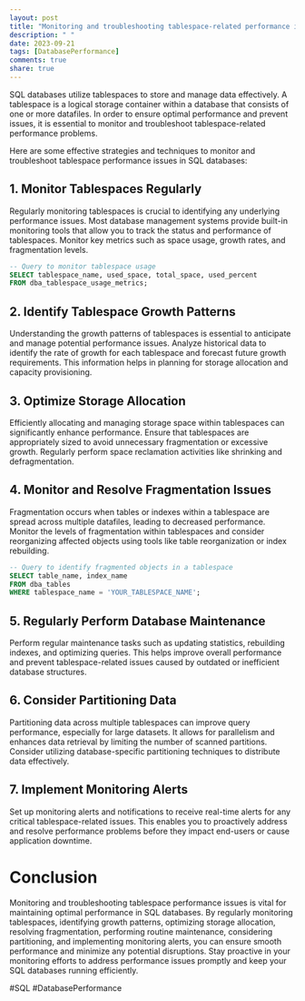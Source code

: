 ```yaml
---
layout: post
title: "Monitoring and troubleshooting tablespace-related performance issues in SQL databases"
description: " "
date: 2023-09-21
tags: [DatabasePerformance]
comments: true
share: true
---
```


SQL databases utilize tablespaces to store and manage data effectively. A tablespace is a logical storage container within a database that consists of one or more datafiles. In order to ensure optimal performance and prevent issues, it is essential to monitor and troubleshoot tablespace-related performance problems.

Here are some effective strategies and techniques to monitor and troubleshoot tablespace performance issues in SQL databases:

## 1. **Monitor Tablespaces Regularly**
Regularly monitoring tablespaces is crucial to identifying any underlying performance issues. Most database management systems provide built-in monitoring tools that allow you to track the status and performance of tablespaces. Monitor key metrics such as space usage, growth rates, and fragmentation levels.

```sql
-- Query to monitor tablespace usage
SELECT tablespace_name, used_space, total_space, used_percent
FROM dba_tablespace_usage_metrics;
```

## 2. **Identify Tablespace Growth Patterns**
Understanding the growth patterns of tablespaces is essential to anticipate and manage potential performance issues. Analyze historical data to identify the rate of growth for each tablespace and forecast future growth requirements. This information helps in planning for storage allocation and capacity provisioning.

## 3. **Optimize Storage Allocation**
Efficiently allocating and managing storage space within tablespaces can significantly enhance performance. Ensure that tablespaces are appropriately sized to avoid unnecessary fragmentation or excessive growth. Regularly perform space reclamation activities like shrinking and defragmentation.

## 4. **Monitor and Resolve Fragmentation Issues**
Fragmentation occurs when tables or indexes within a tablespace are spread across multiple datafiles, leading to decreased performance. Monitor the levels of fragmentation within tablespaces and consider reorganizing affected objects using tools like table reorganization or index rebuilding.

```sql
-- Query to identify fragmented objects in a tablespace
SELECT table_name, index_name
FROM dba_tables
WHERE tablespace_name = 'YOUR_TABLESPACE_NAME';
```

## 5. **Regularly Perform Database Maintenance**

Perform regular maintenance tasks such as updating statistics, rebuilding indexes, and optimizing queries. This helps improve overall performance and prevent tablespace-related issues caused by outdated or inefficient database structures.

## 6. **Consider Partitioning Data**
Partitioning data across multiple tablespaces can improve query performance, especially for large datasets. It allows for parallelism and enhances data retrieval by limiting the number of scanned partitions. Consider utilizing database-specific partitioning techniques to distribute data effectively.

## 7. **Implement Monitoring Alerts**
Set up monitoring alerts and notifications to receive real-time alerts for any critical tablespace-related issues. This enables you to proactively address and resolve performance problems before they impact end-users or cause application downtime.

# Conclusion

Monitoring and troubleshooting tablespace performance issues is vital for maintaining optimal performance in SQL databases. By regularly monitoring tablespaces, identifying growth patterns, optimizing storage allocation, resolving fragmentation, performing routine maintenance, considering partitioning, and implementing monitoring alerts, you can ensure smooth performance and minimize any potential disruptions. Stay proactive in your monitoring efforts to address performance issues promptly and keep your SQL databases running efficiently.

\#SQL #DatabasePerformance